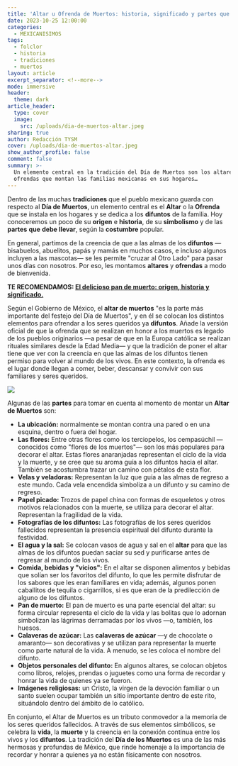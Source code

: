 ```yaml
---
title: 'Altar u Ofrenda de Muertos: historia, significado y partes que debe llevar'
date: 2023-10-25 12:00:00
categories:
  - MEXICANISIMOS
tags:
  - folclor
  - historia
  - tradiciones
  - muertos
layout: article
excerpt_separator: <!--more-->
mode: immersive
header:
  theme: dark
article_header:
  type: cover
  image:
    src: /uploads/dia-de-muertos-altar.jpeg
sharing: true
author: Redacción TYSM
cover: /uploads/dia-de-muertos-altar.jpeg
show_author_profile: false
comment: false
summary: >-
  Un elemento central en la tradición del Día de Muertos son los altares u
  ofrendas que montan las familias mexicanas en sus hogares…
---
```

Dentro de las muchas **tradiciones** que el pueblo mexicano guarda con respecto al **Día de Muertos**, un elemento central es el **Altar** o la **Ofrenda** que se instala en los hogares y se dedica a los **difuntos** de la familia. Hoy conoceremos un poco de su **origen** e **historia**, de su **simbolismo** y de las **partes** **que** **debe** **llevar**, según la **costumbre** popular.

En general, partimos de la creencia de que a las almas de los **difuntos** —bisabuelos, abuelitos, papás y mamás en muchos casos, e incluso algunos incluyen a las mascotas— se les permite "cruzar al Otro Lado" para pasar unos días con nosotros. Por eso, les montamos **altares** y **ofrendas** a modo de bienvenida.

**TE RECOMENDAMOS: [El delicioso pan de muerto: origen, historia y significado.](https://blog.tonoysumariachi.com/gastronomia/2022/09/26/el-delicioso-pan-de-muerto-origen-historia-y-significado.html)**

Según el Gobierno de México, el **altar de muertos** "es la parte más importante del festejo del Día de Muertos", y en él se colocan los distintos elementos para ofrendar a los seres queridos ya **difuntos**. Añade la versión oficial de que la ofrenda que se realizan en honor a los muertos es legado de los pueblos originarios —a pesar de que en la Europa católica se realizan rituales similares desde la Edad Media— y que la tradición de poner el altar tiene que ver con la creencia en que las almas de los difuntos tienen permiso para volver al mundo de los vivos. En este contexto, la ofrenda es el lugar donde llegan a comer, beber, descansar y convivir con sus familiares y seres queridos.

![](https://upload.wikimedia.org/wikipedia/commons/thumb/e/e9/Altar_de_D%C3%ADa_de_Muertos_en_Actopan%2C_Hidalgo%2C_M%C3%A9xico_%282017%29._24.jpg/1024px-Altar_de_D%C3%ADa_de_Muertos_en_Actopan%2C_Hidalgo%2C_M%C3%A9xico_%282017%29._24.jpg)

Algunas de las **partes** para tomar en cuenta al momento de montar un **Altar de Muertos** son:

* **La ubicación:** normalmente se montan contra una pared o en una esquina, dentro o fuera del hogar.
* **Las flores:** Entre otras flores como los terciopelos, los cempasúchil —conocidos como "flores de los muertos"— son los más populares para decorar el altar. Estas flores anaranjadas representan el ciclo de la vida y la muerte, y se cree que su aroma guía a los difuntos hacia el altar. También se acostumbra trazar un camino con pétalos de esta flor.
* **Velas y veladoras:** Representan la luz que guía a las almas de regreso a este mundo. Cada vela encendida simboliza a un difunto y su camino de regreso.
* **Papel picado:** Trozos de papel china con formas de esqueletos y otros motivos relacionados con la muerte, se utiliza para decorar el altar. Representan la fragilidad de la vida.
* **Fotografías de los difuntos:** Las fotografías de los seres queridos fallecidos representan la presencia espiritual del difunto durante la festividad.
* **El agua y la sal:** Se colocan vasos de agua y sal en el **altar** para que las almas de los difuntos puedan saciar su sed y purificarse antes de regresar al mundo de los vivos.
* **Comida, bebidas y "vicios":** En el altar se disponen alimentos y bebidas que solían ser los favoritos del difunto, lo que les permite disfrutar de los sabores que les eran familiares en vida; además, algunos ponen caballitos de tequila o cigarrillos, si es que eran de la predilección de alguno de los difuntos.
* **Pan de muerto:** El pan de muerto es una parte esencial del altar: su forma circular representa el ciclo de la vida y las bolitas que lo adornan simbolizan las lágrimas derramadas por los vivos —o, también, los huesos.
* **Calaveras de azúcar:** Las **calaveras de azúcar**&nbsp;—y de chocolate o amaranto— son decorativas y se utilizan para representar la muerte como parte natural de la vida. A menudo, se les coloca el nombre del difunto.
* **Objetos personales del difunto:** En algunos altares, se colocan objetos como libros, relojes, prendas o juguetes como una forma de recordar y honrar la vida de quienes ya se fueron.
* **Imágenes religiosas:** un Cristo, la virgen de la devoción familiar o un santo suelen ocupar también un sitio importante dentro de este rito, situándolo dentro del ámbito de lo católico.

En conjunto, el Altar de Muertos es un tributo conmovedor a la memoria de los seres queridos fallecidos. A través de sus elementos simbólicos, se celebra la **vida**, la **muerte** y la creencia en la conexión continua entre los vivos y los **difuntos**. La tradición del **Día de los Muertos** es una de las más hermosas y profundas de México, que rinde homenaje a la importancia de recordar y honrar a quienes ya no están físicamente con nosotros.